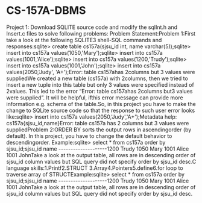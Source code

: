 # CS-157A-DBMS

Project 1:
Download SQLITE source code and modify the sqlInt.h and Insert.c files to solve following problems:
Problem Statement:Problem 1:First take a look at the following SQLITE3 shell-SQL commands and responses:sqlite> create table cs157a(sjsu_id int, name varchar(5));sqlite> insert into cs157a values(1050,'Mary');sqlite> insert into cs157a values(1001,'Alice');sqlite> insert into cs157a values(1200,'Trudy');sqlite> insert into cs157a values(1001,'John');sqlite> insert into cs157a values(2050,'Judy', 'A+');Error: table cs157ahas 2columns but 3 values were suppliedWe created a new table (cs157a) with 2columns, then we tried to insert a new tuple into this table but only 3 values were specified instead of 2values. This led to the error “Error: table cs157ahas 2columns but3 values were supplied”. It will be helpful, ifthis error message can provide more information e.g. schema of the table.So, in this project you have to make the change to SQLite source code so that the response to such user error looks like:sqlite> insert into cs157a values(2050,'Judy','A+');Metadata help: cs157a{sjsu_id,name}Error: table cs157a has 2 columns but 3 values were suppliedProblem 2:ORDER BY sorts the output rows in ascendingorder (by default). In this project, you have to change the default behavior to descendingorder.
Example:sqlite> select * from cs157a order by sjsu_id;sjsu_id     name      --------------------1200        Trudy     1050        Mary      1001        Alice     1001        JohnTake a look at the output table, all rows are in descending order of sjsu_id column values but SQL query did not specify order by sjsu_id desc.C language skills:1.Printf2.STRUCT 3.Array4.Pointers5.define6.for loop to traverse array of STRUCTExample:sqlite> select * from cs157a order by sjsu_id;sjsu_id     name      --------------------1200        Trudy     1050        Mary      1001        Alice     1001        JohnTake a look at the output table, all rows are in descending order of sjsu_id column values but SQL query did not specify order by sjsu_id desc.
